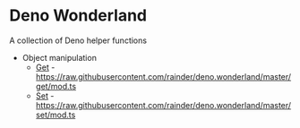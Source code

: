 # Deno Wonderland

A collection of Deno helper functions

- Object manipulation
	- [Get](/get) - https://raw.githubusercontent.com/rainder/deno.wonderland/master/get/mod.ts
	- [Set](/set) - https://raw.githubusercontent.com/rainder/deno.wonderland/master/set/mod.ts

